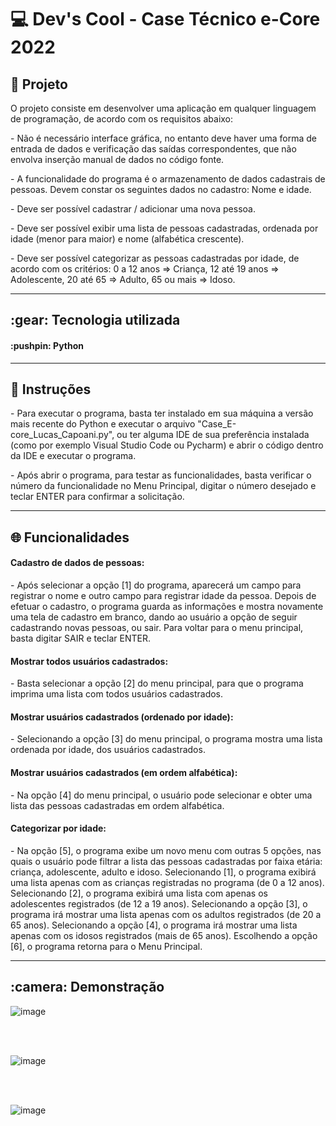 # 💻 Dev's Cool - Case Técnico e-Core 2022

<h2>📝 Projeto </h2>
  
<p> O projeto consiste em desenvolver uma aplicação em qualquer linguagem de programação, de acordo com os requisitos abaixo:</p>

<p>- Não é necessário interface gráfica, no entanto deve haver uma forma de entrada de dados e verificação das saídas correspondentes, que não envolva inserção manual de dados no código fonte.</p>

<p>- A funcionalidade do programa é o armazenamento de dados cadastrais de pessoas. Devem constar os seguintes dados no cadastro: Nome e idade.</p>

<p>- Deve ser possível cadastrar / adicionar uma nova pessoa.</p>
  
<p>- Deve ser possível exibir uma lista de pessoas cadastradas, ordenada por idade (menor para maior) e nome (alfabética crescente).</p>
  
<p>- Deve ser possível categorizar as pessoas cadastradas por idade, de acordo com os critérios: 0 a 12 anos => Criança, 12 até 19 anos => Adolescente, 20 até 65 => Adulto, 65 ou mais => Idoso.</p>

<hr>
  
<h2> :gear: Tecnologia utilizada </h2>
<h4> :pushpin: Python </h4>

<hr>

<h2> 📁 Instruções </h2>

<p>- Para executar o programa, basta ter instalado em sua máquina a versão mais recente do Python e executar o arquivo "Case_E-core_Lucas_Capoani.py", ou ter alguma IDE de sua preferência instalada (como por exemplo Visual Studio Code ou Pycharm) e abrir o código dentro da IDE e executar o programa.</p>

<p>- Após abrir o programa, para testar as funcionalidades, basta verificar o número da funcionalidade no Menu Principal, digitar o número desejado e teclar ENTER para confirmar a solicitação.</p>

<hr>

<h2> 🌐 Funcionalidades </h2>

<h4>Cadastro de dados de pessoas: </h4>
<p>- Após selecionar a opção [1] do programa, aparecerá um campo para registrar o nome e outro campo para registrar idade da pessoa. Depois de efetuar o cadastro, o programa guarda as informações e mostra novamente uma tela de cadastro em branco, dando ao usuário a opção de seguir cadastrando novas pessoas, ou sair. Para voltar para o menu principal, basta digitar SAIR e teclar ENTER.</p>

<h4>Mostrar todos usuários cadastrados: </h4>
<p>- Basta selecionar a opção [2] do menu principal, para que o programa imprima uma lista com todos usuários cadastrados.</p>

<h4>Mostrar usuários cadastrados (ordenado por idade): </h4>
<p>- Selecionando a opção [3] do menu principal, o programa mostra uma lista ordenada por idade, dos usuários cadastrados.</p>

<h4>Mostrar usuários cadastrados (em ordem alfabética): </h4>
<p>- Na opção [4] do menu principal, o usuário pode selecionar e obter uma lista das pessoas cadastradas em ordem alfabética.</p>

<h4>Categorizar por idade: </h4>
<p>- Na opção [5], o programa exibe um novo menu com outras 5 opções, nas quais o usuário pode filtrar a lista das pessoas cadastradas por faixa etária: criança, adolescente, adulto e idoso. Selecionando [1], o programa exibirá uma lista apenas com as crianças registradas no programa (de 0 a 12 anos). Selecionando [2], o programa exibirá uma lista com apenas os adolescentes registrados (de 12 a 19 anos). Selecionando a opção [3], o programa irá mostrar uma lista apenas com os adultos registrados (de 20 a 65 anos). Selecionando a opção [4], o programa irá mostrar uma lista apenas com os idosos registrados (mais de 65 anos). Escolhendo a opção [6], o programa retorna para o Menu Principal.

<hr>

<h2> :camera: Demonstração </h2>

![image](https://user-images.githubusercontent.com/97242525/185811348-18ec990d-194e-42b9-8989-3b3665c6764c.png)

<br><br>

![image](https://user-images.githubusercontent.com/97242525/185811392-c7b10e68-21e2-439b-801b-f92d6e4d727f.png)

<br><br>

![image](https://user-images.githubusercontent.com/97242525/185811477-66aa2700-6cd5-4cc6-ae99-24d59e756cc5.png)




